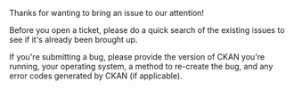 Thanks for wanting to bring an issue to our attention!

Before you open a ticket, please do a quick search of the existing issues to see if it's already been brought up.

If you're submitting a bug, please provide the version of CKAN you're running, your operating system, a method to re-create the bug, and any error codes generated by CKAN (if applicable).
